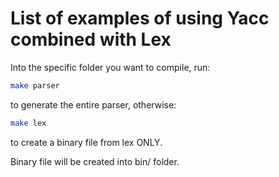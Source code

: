 # List of examples of using Yacc combined with Lex
Into the specific folder you want to compile, run:
```sh
make parser
```
to generate the entire parser, otherwise:
```sh
make lex
```
to create a binary file from lex ONLY.

Binary file will be created into bin/ folder.
